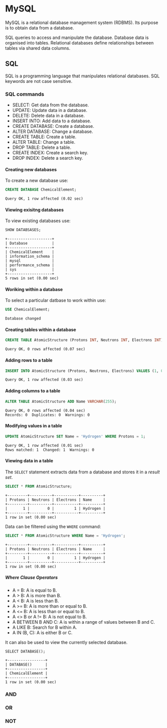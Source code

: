 # MySQL

MySQL is a relational database management system (RDBMS).
Its purpose is to obtain data from a database.

SQL queries to access and manipulate the database.
Database data is organised into tables.
Relational databases define relationships between tables via shared data columns. 

## SQL 
SQL is a programming language that manipulates relational databases.
SQL keywords are not case sensitive.



### SQL commands
- SELECT: Get data from the database.
- UPDATE: Update data in a database.
- DELETE: Delete data in a database.
- INSERT INTO: Add data to a database.
- CREATE DATABASE: Create a database.
- ALTER DATABASE: Change a database.
- CREATE TABLE: Create a table.
- ALTER TABLE: Change a table.
- DROP TABLE: Delete a table.
- CREATE INDEX: Create a search key.
- DROP INDEX: Delete a search key.




#### Creating new databases
To create a new database use:
```sql
CREATE DATABASE ChemicalElement;
```
```
Query OK, 1 row affected (0.02 sec)
```

#### Viewing exisitng databases
To view existing databases use:
```sql
SHOW DATABSASES;
```
```
+--------------------+
| Database           |
+--------------------+
| ChemicalElement    |
| information_schema |
| mysql              |
| performance_schema |
| sys                |
+--------------------+
5 rows in set (0.00 sec)
```

#### Woriking within a database
To select a particular datbase to work within use:
```sql
USE ChemicalElement;
```
```
Database changed
```

#### Creating tables within a database
```sql
CREATE TABLE AtomicStructure (Protons INT, Neutrons INT, Electrons INT);
```
```
Query OK, 0 rows affected (0.07 sec)
```

#### Adding rows to a table
```sql
INSERT INTO AtomicStructure (Protons, Neutrons, Electrons) VALUES (1, 0, 1);
```
```
Query OK, 1 row affected (0.03 sec)
```

#### Adding columns to a table
```sql
ALTER TABLE AtomicStructure ADD Name VARCHAR(255);
```
```
Query OK, 0 rows affected (0.04 sec)
Records: 0  Duplicates: 0  Warnings: 0
```

#### Modifying values in a table
```sql
UPDATE AtomicStructure SET Name = 'Hydrogen' WHERE Protons = 1;
```
```
Query OK, 1 row affected (0.01 sec)
Rows matched: 1  Changed: 1  Warnings: 0
```

#### Viewing data in a table
The ```SELECT``` statement extracts data from a database and stores it in a _result set_.
```sql
SELECT * FROM AtomicStructure;
```
```
+---------+----------+-----------+----------+
| Protons | Neutrons | Electrons | Name     |
+---------+----------+-----------+----------+
|       1 |        0 |         1 | Hydrogen |
+---------+----------+-----------+----------+
1 row in set (0.00 sec)
```

Data can be filtered using the ```WHERE``` command:
```sql
SELECT * FROM AtomicStructure WHERE Name = 'Hydrogen';
```
```
+---------+----------+-----------+----------+
| Protons | Neutrons | Electrons | Name     |
+---------+----------+-----------+----------+
|       1 |        0 |         1 | Hydrogen |
+---------+----------+-----------+----------+
1 row in set (0.00 sec)
```

##### Where Clause Operators
- A = B: A is equal to B.
- A > B: A is more than B.
- A < B: A is less than B.
- A >= B: A is more than or equal to B.
- A <= B: A is less than or equal to B.
- A <> B or A != B: A is not equal to B.
- A BETWEEN B AND C: A is within a range of values between B and C.
- A LIKE B: Search for B within A.
- A IN (B, C): A is either B or C.

It can also be used to view the currently selected database.
```
SELECT DATABASE();
```
```
+-----------------+
| DATABASE()      |
+-----------------+
| ChemicalElement |
+-----------------+
1 row in set (0.00 sec)
```

### AND

### OR

### NOT
